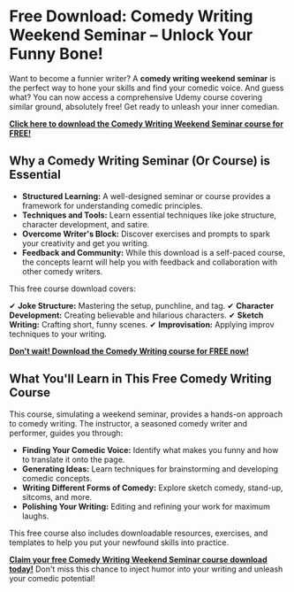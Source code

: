 # Free Download: Comedy Writing Weekend Seminar – Unlock Your Funny Bone!

Want to become a funnier writer? A **comedy writing weekend seminar** is the perfect way to hone your skills and find your comedic voice. And guess what? You can now access a comprehensive Udemy course covering similar ground, absolutely free! Get ready to unleash your inner comedian.

[**Click here to download the Comedy Writing Weekend Seminar course for FREE!**](https://udemywork.com/comedy-writing-weekend-seminar)

## Why a Comedy Writing Seminar (Or Course) is Essential

*   **Structured Learning:** A well-designed seminar or course provides a framework for understanding comedic principles.
*   **Techniques and Tools:** Learn essential techniques like joke structure, character development, and satire.
*   **Overcome Writer's Block:** Discover exercises and prompts to spark your creativity and get you writing.
*   **Feedback and Community:** While this download is a self-paced course, the concepts learnt will help you with feedback and collaboration with other comedy writers.

This free course download covers:

✔ **Joke Structure:** Mastering the setup, punchline, and tag.
✔ **Character Development:** Creating believable and hilarious characters.
✔ **Sketch Writing:** Crafting short, funny scenes.
✔ **Improvisation:** Applying improv techniques to your writing.

[**Don't wait! Download the Comedy Writing course for FREE now!**](https://udemywork.com/comedy-writing-weekend-seminar)

## What You'll Learn in This Free Comedy Writing Course

This course, simulating a weekend seminar, provides a hands-on approach to comedy writing. The instructor, a seasoned comedy writer and performer, guides you through:

*   **Finding Your Comedic Voice:** Identify what makes you funny and how to translate it onto the page.
*   **Generating Ideas:** Learn techniques for brainstorming and developing comedic concepts.
*   **Writing Different Forms of Comedy:** Explore sketch comedy, stand-up, sitcoms, and more.
*   **Polishing Your Writing:** Editing and refining your work for maximum laughs.

This free course also includes downloadable resources, exercises, and templates to help you put your newfound skills into practice.

**[Claim your free Comedy Writing Weekend Seminar course download today!](https://udemywork.com/comedy-writing-weekend-seminar)** Don't miss this chance to inject humor into your writing and unleash your comedic potential!
